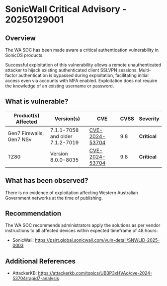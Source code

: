 # SonicWall Critical Advisory - 20250129001

## Overview

The WA SOC has been made aware a critical authentication vulnerability in SonicOS products.

Successful exploitation of this vulnerability allows a remote unauthenticated attacker to hijack existing authenticated client SSLVPN sessions. Multi-factor authentication is bypassed during exploitation, facilitating initial access even via accounts with MFA enabled. Exploitation does not require the knowledge of an existing username or password.

## What is vulnerable?

| Product(s) Affected      | Version(s)                           | CVE                                                               | CVSS | Severity     |
| ------------------------ | ------------------------------------ | ----------------------------------------------------------------- | ---- | ------------ |
| Gen7 Firewalls, Gen7 NSv | 7.1.1-7058 and older <br> 7.1.2-7019 | [CVE-2024-53704](https://nvd.nist.gov/vuln/detail/CVE-2024-53704) | 9.8  | **Critical** |
| TZ80                     | Version 8.0.0-8035                   | [CVE-2024-53704](https://nvd.nist.gov/vuln/detail/CVE-2024-53704) | 9.8  | **Critical** |

## What has been observed?

There is no evidence of exploitation affecting Western Australian Government networks at the time of publishing.

## Recommendation

The WA SOC recommends administrators apply the solutions as per vendor instructions to all affected devices within expected timeframe of 48 hours:

- SonicWall: <https://psirt.global.sonicwall.com/vuln-detail/SNWLID-2025-0003>

## Additional References

- AttackerKB: <https://attackerkb.com/topics/UB3P3xHVAo/cve-2024-53704/rapid7-analysis>
